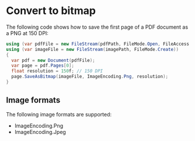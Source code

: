 # Convert to bitmap

The following code shows how to save the first page of a PDF document as a PNG at 150 DPI:

``` csharp
using (var pdfFile = new FileStream(pdfPath, FileMode.Open, FileAccess.Read))
using (var imageFile = new FileStream(imagePath, FileMode.Create))
{
  var pdf = new Document(pdfFile);
  var page = pdf.Pages[0];
  float resolution = 150f; // 150 DPI
  page.SaveAsBitmap(imageFile, ImageEncoding.Png, resolution);
}
```

## Image formats

The following image formats are supported:

- ImageEncoding.Png
- ImageEncoding.Jpeg